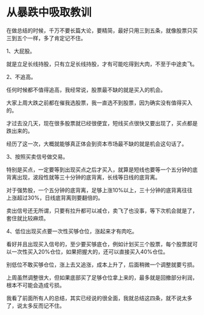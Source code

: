 # 从暴跌中吸取教训
[url]: (https://t.zsxq.com/yJyzjYv)

在做总结的时候，千万不要长篇大论，要精简，最好只用三到五条，就像股票只买三到五个一样，多了肯定记不住。

1、大屁股。

就是立足长线持股，只有立足长线持股，才有可能吃得到大肉，不至于中途卖飞。

2、不追高。

任何时候都不值得追高，我经常说，股票最不缺的就是买入的机会。

大家上周大跌之前都在催我选股票，我一直选不到股票，因为确实没有值得买入的。

才过去没几天，现在很多股票就已经很便宜，短线买点很快又要出现了，买点都是跌出来的。

经历了这一次，大概就能够真正体会到资本市场最不缺的就是机会这句话了。

3、按照买卖信号做交易。

特别是买点，一定要等到出现买点之后才买入，就算是短线也要等一个五分钟的底背离出现，波段性就等三十分钟的底背离，长线等日线的底背离。

对于强势股，一个五分钟的底背离，足够上涨10%以上，三十分钟的底背离往往上涨超过30%，日线底背离则要翻倍的。

卖出信号还无所谓，只要有拉升都可以减仓，卖飞了也没事，等下次机会就是了，套住就比较麻烦。

4、低位出现买点要一次性买够仓位，涨起来才有肉吃。

看好并且出现买入信号的，至少要买够底仓，例如计划买三个股票，每个股票就可以一次性买入20%仓位，如果把握大的，还可以直接买入40%仓位。

别低位不敢买够仓位，涨上去又追涨，成本上升了，后面稍微一个调整就要亏损。

上周虽然调整很大，但如果底部买了足够仓位拿上来的，最多就是回撤部分利润，根本不可能会造成亏损。

我看了前面所有人的总结，其实已经说的很全面，我就总结这四条，就不说太多了，说太多反而记不住。